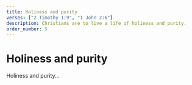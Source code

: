 ```yaml
---
title: Holiness and purity
verses: ["2 Timothy 1:9", "1 John 2:6"]
description: Christians are to live a life of holiness and purity.
order_number: 5
---
```


# Holiness and purity

Holiness and purity...